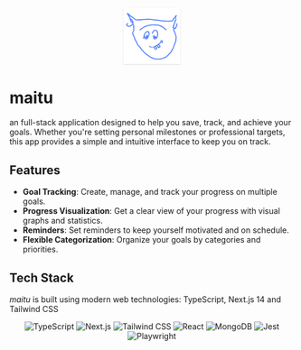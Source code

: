 
<p align="center">
  <img src="https://raw.githubusercontent.com/vmberto/maitu/main/public/icons/apple-touch-icon.png" alt="MAITU Logo" width="100" style="box-shadow: 0 1px 3px 0 rgb(0 0 0 / 0.1), 0 1px 2px -1px rgb(0 0 0 / 0.1);" />
</p>

# maitu

an full-stack application designed to help you save, track, and achieve your goals. Whether you're setting personal milestones or professional targets, this app provides a simple and intuitive interface to keep you on track.

## Features

- **Goal Tracking**: Create, manage, and track your progress on multiple goals.
- **Progress Visualization**: Get a clear view of your progress with visual graphs and statistics.
- **Reminders**: Set reminders to keep yourself motivated and on schedule.
- **Flexible Categorization**: Organize your goals by categories and priorities.

## Tech Stack

_maitu_ is built using modern web technologies: TypeScript, Next.js 14 and Tailwind CSS

<p align="center">
  <img src="https://upload.wikimedia.org/wikipedia/commons/4/4c/Typescript_logo_2020.svg" alt="TypeScript" width="60" />
  <img src="https://www.hacksoft.io/_next/image?url=https%3A%2F%2Fwww.datocms-assets.com%2F98835%2F1684410508-image-7.png&w=640&q=75" alt="Next.js" width="60" />
  <img src="https://upload.wikimedia.org/wikipedia/commons/thumb/d/d5/Tailwind_CSS_Logo.svg/1024px-Tailwind_CSS_Logo.svg.png" alt="Tailwind CSS" width="60" />
  <img src="https://upload.wikimedia.org/wikipedia/commons/a/a7/React-icon.svg" alt="React" width="60" />
  <img src="https://cdn.icon-icons.com/icons2/3053/PNG/512/mongodb_compass_macos_bigsur_icon_189933.png" alt="MongoDB" width="60" />
  <img src="https://cdn.freebiesupply.com/logos/large/2x/jest-logo-png-transparent.png" alt="Jest" width="60" />
  <img src="https://playwright.dev/img/playwright-logo.svg" alt="Playwright" width="60" />
</p>

